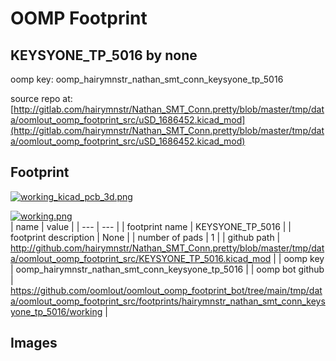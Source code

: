 # OOMP Footprint  
## KEYSYONE_TP_5016  by none  
  
oomp key: oomp_hairymnstr_nathan_smt_conn_keysyone_tp_5016  
  
source repo at: [http://gitlab.com/hairymnstr/Nathan_SMT_Conn.pretty/blob/master/tmp/data/oomlout_oomp_footprint_src/uSD_1686452.kicad_mod](http://gitlab.com/hairymnstr/Nathan_SMT_Conn.pretty/blob/master/tmp/data/oomlout_oomp_footprint_src/uSD_1686452.kicad_mod)  
## Footprint  
  
[![working_kicad_pcb_3d.png](working_kicad_pcb_3d_600.png)](working_kicad_pcb_3d.png)  
  
[![working.png](working_600.png)](working.png)  
| name | value | 
| --- | --- | 
| footprint name | KEYSYONE_TP_5016 | 
| footprint description | None | 
| number of pads | 1 | 
| github path | http://github.com/hairymnstr/Nathan_SMT_Conn.pretty/blob/master/tmp/data/oomlout_oomp_footprint_src/KEYSYONE_TP_5016.kicad_mod | 
| oomp key | oomp_hairymnstr_nathan_smt_conn_keysyone_tp_5016 | 
| oomp bot github | https://github.com/oomlout/oomlout_oomp_footprint_bot/tree/main/tmp/data/oomlout_oomp_footprint_src/footprints/hairymnstr_nathan_smt_conn_keysyone_tp_5016/working | 
## Images  
